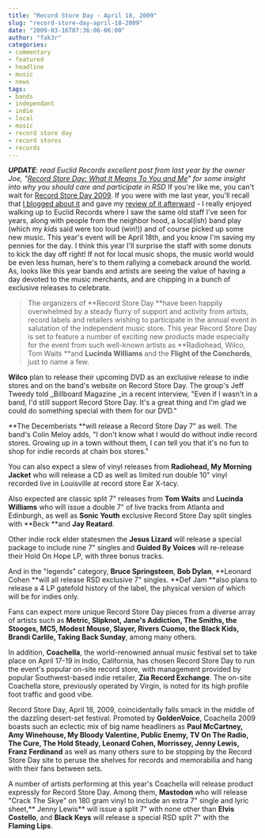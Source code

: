 ```yaml
---
title: "Record Store Day - April 18, 2009"
slug: "record-store-day-april-18-2009"
date: "2009-03-16T07:36:06-06:00"
author: "fak3r"
categories:
- commentary
- featured
- headline
- music
- news
tags:
- bands
- independant
- indie
- local
- music
- record store day
- record stores
- records
---
```






_**UPDATE**: read Euclid Records excellent post from last year by the owner Joe, "[Record Store Day: What It Means To You and Me](http://euclidrecords.blogspot.com/2008/03/record-store-day-what-it-means-to-you.html)" for some insight into why you should care and participate in RSD_
If you're like me, you can't wait for [Record Store Day 2009](http://www.recordstoreday.com/). If you were with me last year, you'll recall that  [I blogged about it](http://www.fak3r.com/2008/04/04/record-store-day-april-19-2008/) and gave my [review of it afterward](http://www.fak3r.com/2008/04/04/record-store-day-april-19-2008/) - I really enjoyed walking up to Euclid Records where I saw the same old staff I've seen for years, along with people from the neighbor hood, a local(ish) band play (which my *kids* said were too loud (win!)) and of course picked up some new music.  This year's event will be April 18th, and you know I'm saving my pennies for the day.  I think this year I'll surprise the staff with some donuts to kick the day off right!  If not for local music shops, the music world would be even less human, here's to them rallying a comeback around the world.  As, looks like this year bands and artists are seeing the value of having a day devoted to the music merchants, and are chipping in a bunch of exclusive releases to celebrate.


> The organizers of **Record Store Day **have been happily overwhelmed by a steady flurry of support and activity from artists, record labels and retailers wishing to participate in the annual event in salutation of the independent music store. This year Record Store Day is set to feature a number of exciting new products made especially for the event from such well-known artists as **Radiohead, Wilco, Tom Waits **and **Lucinda Williams** and the **Flight of the Conchords**, just to name a few.

**Wilco** plan to release their upcoming DVD as an exclusive release to indie stores and on the band's website on Record Store Day. The group's Jeff Tweedy told _Billboard Magazine _in a recent interview, "Even if I wasn't in a band, I'd still support Record Store Day. It's a great thing and I'm glad we could do something special with them for our DVD."

**The Decemberists **will release a Record Store Day 7" as well. The band's Colin Meloy adds, "I don't know what I would do without indie record stores. Growing up in a town without them, I can tell you that it's no fun to shop for indie records at chain box stores."

You can also expect a slew of vinyl releases from **Radiohead, My Morning Jacket** who will release a CD as well as limited run double 10" vinyl recorded live in Louisville at record store Ear X-tacy.

Also expected are classic split 7" releases from **Tom Waits** and **Lucinda Williams** who will issue a double 7" of live tracks from Atlanta and Edinburgh, as well as **Sonic Youth** exclusive Record Store Day split singles with **Beck **and **Jay Reatard**.

Other indie rock elder statesmen the **Jesus Lizard** will release a special package to include nine 7" singles and **Guided By Voices** will re-release their Hold On Hope LP, with three bonus tracks.

And in the "legends" category, **Bruce Springsteen**, **Bob Dylan**, **Leonard Cohen **will all release RSD exclusive 7" singles. **Def Jam **also plans to release a 4 LP gatefold history of the label, the physical version of which will be for indies only.

Fans can expect more unique Record Store Day pieces from a diverse array of artists such as **Metric, Slipknot, Jane's Addiction, The Smiths, the Stooges, MC5, Modest Mouse, Slayer, Rivers Cuomo, the Black Kids, Brandi Carlile, Taking Back Sunday**, among many others.

In addition, **Coachella**, the world-renowned annual music festival set to take place on April 17-19 in Indio, California, has chosen Record Store Day to run the event's popular on-site record store, with management provided by popular Southwest-based indie retailer, **Zia Record Exchange**. The on-site Coachella store, previously operated by Virgin, is noted for its high profile foot traffic and good vibe.

Record Store Day, April 18, 2009, coincidentally falls smack in the middle of the dazzling desert-set festival. Promoted by **GoldenVoice**, Coachella 2009 boasts such an eclectic mix of big name headliners as **Paul McCartney, Amy Winehouse, My Bloody Valentine, Public Enemy, TV On The Radio, The Cure, The Hold Steady, Leonard Cohen, Morrissey, Jenny Lewis, Franz Ferdinand** as well as many others sure to be stopping by the Record Store Day site to peruse the shelves for records and memorabilia and hang with their fans between sets.

A number of artists performing at this year's Coachella will release product expressly for Record Store Day. Among them, **Mastodon** who will release "Crack The Skye" on 180 gram vinyl to include an extra 7" single and lyric sheet,** Jenny Lewis** will issue a split 7" with none other than **Elvis Costello**, and **Black Keys** will release a special RSD split 7" with the **Flaming Lips**.



